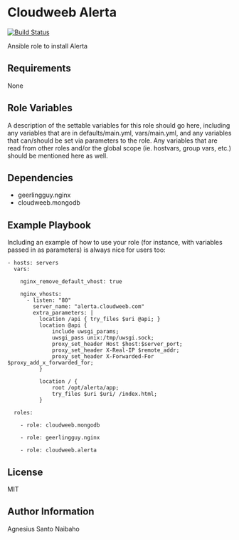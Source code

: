 Cloudweeb Alerta
=========

[![Build Status](https://travis-ci.com/cloudweeb/cloudweeb.alerta.svg?branch=master)](https://travis-ci.com/cloudweeb/cloudweeb.alerta)

Ansible role to install Alerta

Requirements
------------

None

Role Variables
--------------

A description of the settable variables for this role should go here, including
any variables that are in defaults/main.yml, vars/main.yml, and any variables
that can/should be set via parameters to the role. Any variables that are read
from other roles and/or the global scope (ie. hostvars, group vars, etc.) should
be mentioned here as well.

Dependencies
------------

- geerlingguy.nginx
- cloudweeb.mongodb

Example Playbook
----------------

Including an example of how to use your role (for instance, with variables
passed in as parameters) is always nice for users too:

    - hosts: servers
      vars:

        nginx_remove_default_vhost: true

        nginx_vhosts:
          - listen: "80"
            server_name: "alerta.cloudweeb.com"
            extra_parameters: |
              location /api { try_files $uri @api; }
              location @api {
                  include uwsgi_params;
                  uwsgi_pass unix:/tmp/uwsgi.sock;
                  proxy_set_header Host $host:$server_port;
                  proxy_set_header X-Real-IP $remote_addr;
                  proxy_set_header X-Forwarded-For $proxy_add_x_forwarded_for;
              }

              location / {
                  root /opt/alerta/app;
                  try_files $uri $uri/ /index.html;
              }

      roles:

        - role: cloudweeb.mongodb

        - role: geerlingguy.nginx

        - role: cloudweeb.alerta

License
-------

MIT

Author Information
------------------

Agnesius Santo Naibaho
